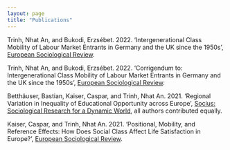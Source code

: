 ```yaml
---
layout: page
title: "Publications"
---
```


Trinh, Nhat An, and Bukodi, Erzsébet. 2022. ‘Intergenerational Class Mobility of Labour Market Entrants in Germany and the UK since the 1950s’, [European Sociological Review](https://doi.org/10.1093/esr/jcab028).

Trinh, Nhat An, and Bukodi, Erzsébet. 2022. ‘Corrigendum to: Intergenerational Class Mobility of Labour Market Entrants in Germany and the UK since the 1950s’, [European Sociological Review](https://academic.oup.com/esr/article/38/2/336/6381331).

Betthäuser, Bastian, Kaiser, Caspar, and Trinh, Nhat An. 2021. ‘Regional Variation in Inequality of Educational Opportunity across Europe’, [Socius: Sociological Research for a Dynamic World](https://doi.org/10.1177/23780231211019890), all authors contributed equally. 

Kaiser, Caspar, and Trinh, Nhat An. 2021. ‘Positional, Mobility, and Reference Effects: How Does Social Class Affect Life Satisfaction in Europe?’, [European Sociological Review](https://doi.org/10.1093/esr/jcaa067).

